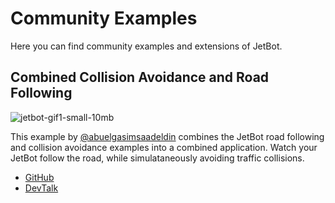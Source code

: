 # Community Examples

Here you can find community examples and extensions of JetBot.

## Combined Collision Avoidance and Road Following

![jetbot-gif1-small-10mb](https://user-images.githubusercontent.com/68045710/119603697-432a2b00-be20-11eb-9d4a-b2e55a4645d0.gif)

This example by [@abuelgasimsaadeldin](https://github.com/abuelgasimsaadeldin) combines the JetBot road following
and collision avoidance examples into a combined application.  Watch your JetBot follow the road, while simulataneously
avoiding traffic collisions.

* [GitHub](https://github.com/abuelgasimsaadeldin/Jetbot-Road-Following-and-Collision-Avoidance)
* [DevTalk](https://forums.developer.nvidia.com/t/combine-jetbot-road-following-and-collision-avoidance-tasks/178857)
